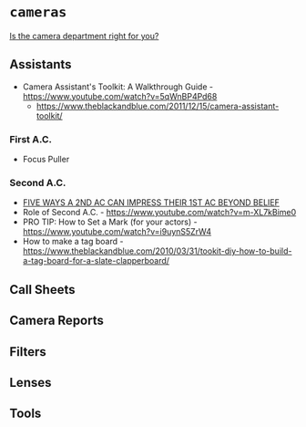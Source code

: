 # `cameras`

  [Is the camera department right for you?](https://www.youtube.com/watch?v=VVqU8-wTGPc)


## Assistants

  - Camera Assistant's Toolkit: A Walkthrough Guide - https://www.youtube.com/watch?v=5qWnBP4Pd68
    - https://www.theblackandblue.com/2011/12/15/camera-assistant-toolkit/


### First A.C.

  - Focus Puller


### Second A.C.

  - [FIVE WAYS A 2ND AC CAN IMPRESS THEIR 1ST AC BEYOND BELIEF](https://www.theblackandblue.com/2012/06/06/2nd-ac-impress/)
  - Role of Second A.C. - https://www.youtube.com/watch?v=m-XL7kBime0
  - PRO TIP: How to Set a Mark (for your actors) - https://www.youtube.com/watch?v=i9uynS5ZrW4
  - How to make a tag board - https://www.theblackandblue.com/2010/03/31/tookit-diy-how-to-build-a-tag-board-for-a-slate-clapperboard/


## Call Sheets


## Camera Reports


## Filters


## Lenses


## Tools


